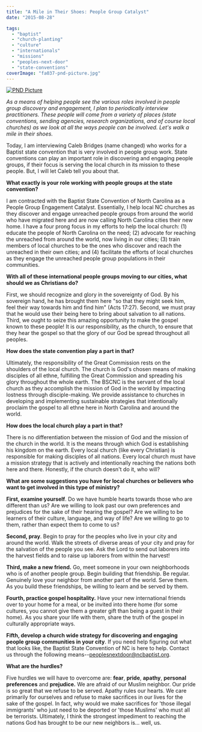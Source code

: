 ```yaml
---
title: "A Mile in Their Shoes: People Group Catalyst"
date: "2015-08-28"

tags: 
  - "baptist"
  - "church-planting"
  - "culture"
  - "internationals"
  - "missions"
  - "peoples-next-door"
  - "state-conventions"
coverImage: "fa037-pnd-picture.jpg"
---
```


[![PND Picture](images/fa037-pnd-picture.jpg)](https://keelancook.files.wordpress.com/2020/08/fa037-pnd-picture.jpg)

_As a means of helping people see the various roles involved in people group discovery and engagement, I plan to periodically interview practitioners. These people will come from a variety of places (state conventions, sending agencies, research organizations, and of course local churches) as we look at all the ways people can be involved. Let's walk a mile in their shoes._

Today, I am interviewing Caleb Bridges (name changed) who works for a Baptist state convention that is very involved in people group work. State conventions can play an important role in discovering and engaging people groups, if their focus is serving the local church in its mission to these people. But, I will let Caleb tell you about that.

**What exactly is your role working with people groups at the state convention?**

I am contracted with the Baptist State Convention of North Carolina as a People Group Engagement Catalyst. Essentially, I help local NC churches as they discover and engage unreached people groups from around the world who have migrated here and are now calling North Carolina cities their new home. I have a four prong focus in my efforts to help the local church: (1) educate the people of North Carolina on the need; (2) advocate for reaching the unreached from around the world, now living in our cities; (3) train members of local churches to be the ones who discover and reach the unreached in their own cities; and (4) facilitate the efforts of local churches as they engage the unreached people group populations in their communities.

**With all of these international people groups moving to our cities, what should we as Christians do?**

First, we should recognize and glory in the sovereignty of God. By his sovereign hand, he has brought them here "so that they might seek him, feel their way towards him and find him" (Acts 17:27). Second, we must pray that he would use their being here to bring about salvation to all nations. Third, we ought to seize this amazing opportunity to make the gospel known to these people! It is our responsibility, as the church, to ensure that they hear the gospel so that the glory of our God be spread throughout all peoples.

**How does the state convention play a part in that?**

Ultimately, the responsibility of the Great Commission rests on the shoulders of the local church. The church is God's chosen means of making disciples of all ethne, fulfilling the Great Commission and spreading his glory throughout the whole earth. The BSCNC is the servant of the local church as they accomplish the mission of God in the world by impacting lostness through disciple-making. We provide assistance to churches in developing and implementing sustainable strategies that intentionally proclaim the gospel to all ethne here in North Carolina and around the world.

**How does the local church play a part in that?**

There is no differentiation between the mission of God and the mission of the church in the world. It is the means through which God is establishing his kingdom on the earth. Every local church (like every Christian) is responsible for making disciples of all nations. Every local church must have a mission strategy that is actively and intentionally reaching the nations both here and there. Honestly, if the church doesn't do it, who will?

**What are some suggestions you have for local churches or believers who want to get involved in this type of ministry?**

**First, examine yourself**. Do we have humble hearts towards those who are different than us? Are we willing to look past our own preferences and prejudices for the sake of their hearing the gospel? Are we willing to be learners of their culture, language, and way of life? Are we willing to go to them, rather than expect them to come to us?

**Second, pray**. Begin to pray for the peoples who live in your city and around the world. Walk the streets of diverse areas of your city and pray for the salvation of the people you see. Ask the Lord to send out laborers into the harvest fields and to raise up laborers from within the harvest!

**Third, make a new friend.** Go, meet someone in your own neighborhoods who is of another people group. Begin building that friendship. Be regular. Genuinely love your neighbor from another part of the world. Serve them. As you build these friendships, be willing to learn and be served by them.

**Fourth, practice gospel hospitality.** Have your new international friends over to your home for a meal, or be invited into there home (for some cultures, you cannot give them a greater gift than being a guest in their home). As you share your life with them, share the truth of the gospel in culturally appropriate ways.

**Fifth, develop a church wide strategy for discovering and engaging people group communities in your city**. If you need help figuring out what that looks like, the Baptist State Convention of NC is here to help. Contact us through the following means--[peoplesnextdoor@ncbaptist.org](mailto:peoplesnextdoor@ncbaptist.org).

**What are the hurdles?**

Five hurdles we will have to overcome are: **fear**, **pride**, **apathy**, **personal preferences** and **prejudice.** We are afraid of our Muslim neighbor. Our pride is so great that we refuse to be served. Apathy rules our hearts. We care primarily for ourselves and refuse to make sacrifices in our lives for the sake of the gospel. In fact, why would we make sacrifices for 'those illegal immigrants' who just need to be deported or 'those Muslims' who must all be terrorists. Ultimately, I think the strongest impediment to reaching the nations God has brought to be our new neighbors is... well, us.
